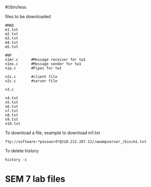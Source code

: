 #!/bin/less

files to be downloaded

```
#MAD
m1.txt
m2.txt
m3.txt
m4.txt
m5.txt

#NP
n1mr.c      #Message receiver for tw1
n1ms.c      #Message sender for tw1
n1p.c       #Pipes for tw1

n2s.c       #client file
n2c.c       #server file

n3.c

n4.txt
n5.txt
n6.txt
n7.txt
n8.txt
n9.txt
n10.txt

```

To download a file, example to download m1.txt 
```
ftp://software:*password*@210.212.207.12//wwampserver_/bin/m1.txt
```

To delete history

```
history -c
```

# SEM 7 lab files
